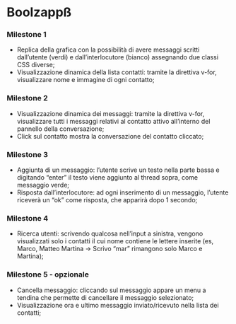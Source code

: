 # Boolzappß

### Milestone 1
- Replica della grafica con la possibilità di avere messaggi scritti dall’utente (verdi) e dall’interlocutore (bianco) assegnando due classi CSS diverse;
- Visualizzazione dinamica della lista contatti: tramite la direttiva v-for, visualizzare nome e immagine di ogni contatto;

### Milestone 2
- Visualizzazione dinamica dei messaggi: tramite la direttiva v-for, visualizzare tutti i messaggi relativi al contatto attivo all’interno del pannello della conversazione;
- Click sul contatto mostra la conversazione del contatto cliccato;

### Milestone 3
- Aggiunta di un messaggio: l’utente scrive un testo nella parte bassa e digitando “enter” il testo viene aggiunto al thread sopra, come messaggio verde;
- Risposta dall’interlocutore: ad ogni inserimento di un messaggio, l’utente riceverà un “ok” come risposta, che apparirà dopo 1 secondo;

### Milestone 4
- Ricerca utenti: scrivendo qualcosa nell’input a sinistra, vengono visualizzati solo i contatti il cui nome contiene le lettere inserite (es, Marco, Matteo Martina -> Scrivo “mar” rimangono solo Marco e Martina);

### Milestone 5 - opzionale
- Cancella messaggio: cliccando sul messaggio appare un menu a tendina che permette di cancellare il messaggio selezionato;
- Visualizzazione ora e ultimo messaggio inviato/ricevuto nella lista dei contatti;